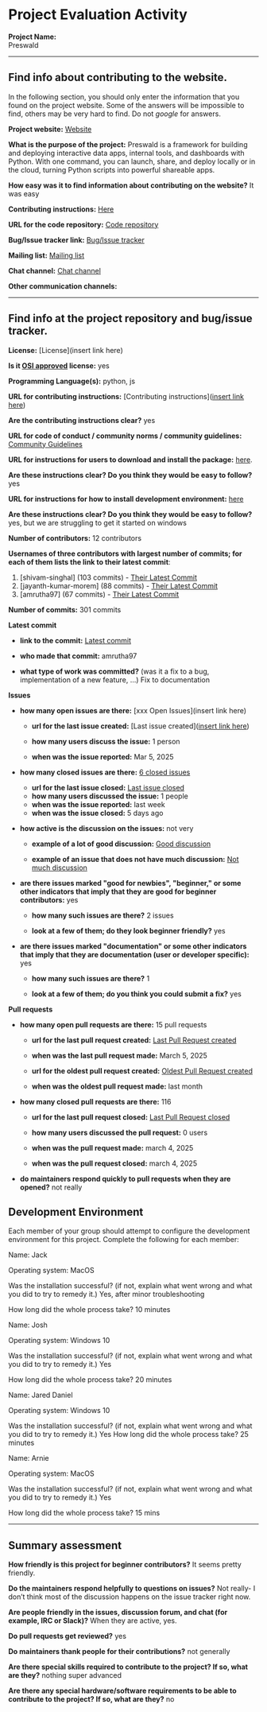 # Project Evaluation Activity



__Project Name:__  
Preswald

---

## Find info about contributing to the website.

In the following section, you should only enter the information that you
found on the project website. Some of the answers will be impossible to find, others
may be very hard to find. Do not _google_ for answers.

__Project website:__ [Website](https://www.preswald.com)


__What is the purpose of the project:__ Preswald is a framework for building and deploying interactive data apps, internal tools, and dashboards with Python. With one command, you can launch, share, and deploy locally or in the cloud, turning Python scripts into powerful shareable apps.


__How easy was it to find information about contributing on the website?__ It was easy


__Contributing instructions:__ [Here](https://github.com/StructuredLabs/preswald/blob/main/CONTRIBUTING.md) 

__URL for the code repository:__ [Code repository](https://github.com/StructuredLabs/preswald)

__Bug/Issue tracker link:__ [Bug/Issue tracker](https://github.com/StructuredLabs/preswald/issues)

__Mailing list:__ [Mailing list](https://preswald-community.slack.com/signup#/domain-signup)

__Chat channel:__ [Chat channel](https://preswald-community.slack.com/signup#/domain-signup)

__Other communication channels:__ 


---

## Find info at the project repository and bug/issue tracker.

__License:__ [License](insert link here)

__Is it [OSI approved](https://opensource.org/licenses/alphabetical) license:__ yes

__Programming Language(s):__ python, js

__URL for contributing instructions:__ [Contributing instructions]([insert link here](https://github.com/StructuredLabs/preswald/blob/main/CONTRIBUTING.md))

__Are the contributing instructions clear?__ yes


__URL for code of conduct / community norms / community guidelines:__ [Community Guidelines](https://github.com/StructuredLabs/preswald/blob/main/CODE_OF_CONDUCT.md)

__URL for instructions for users to download and install the package:__  [here](https://github.com/StructuredLabs/preswald/blob/main/README.md). 


__Are these instructions clear? Do you think they would be easy to follow?__ yes


__URL for instructions for how to install development environment:__ [here](https://github.com/StructuredLabs/preswald/blob/main/CONTRIBUTING.md)


__Are these instructions clear? Do you think they would be easy to follow?__ yes, but we are struggling to get it started on windows


__Number of contributors:__ 12 contributors


__Usernames of three contributors with largest number of commits; for
each of them lists the link to their latest commit__:

1. [shivam-singhal] (103 commits) - [Their Latest Commit](https://github.com/StructuredLabs/preswald/pull/147/commits/d68e36ee9950494812891d4e1e7742cafdc3d240)
1. [jayanth-kumar-morem] (88 commits) - [Their Latest Commit](https://github.com/StructuredLabs/preswald/pull/146/commits/acd941b77962a4771509a83c6ccabb2a4d7aa193)
1. [amrutha97] (67 commits) - [Their Latest Commit](https://github.com/StructuredLabs/preswald/pull/148)


__Number of commits:__ 301 commits

__Latest commit__ 

- __link to the commit:__ [Latest commit](https://github.com/StructuredLabs/preswald/commit/51419a2f8cb03801a887a3f8bc654c1eadae9b46)

- __who made that commit:__ amrutha97

- __what type of work was committed?__ (was it a fix to a bug, implementation of a new feature, ...) Fix to documentation


__Issues__

- __how many open issues are there:__ [xxx Open Issues](insert link here)

    - __url for the last issue created:__ [Last issue created]([insert link here](https://github.com/StructuredLabs/preswald/issues/149))

    - __how many users discuss the issue:__ 1 person
    
    - __when was the issue reported:__ Mar 5, 2025
    

- __how many closed issues are there:__ [6 closed issues](https://github.com/StructuredLabs/preswald/issues?q=is%3Aissue%20state%3Aclosed)

    - __url for the last issue closed:__ [Last issue closed](https://github.com/StructuredLabs/preswald/issues/139)
    - __how many users discussed the issue:__ 1 people
    - __when was the issue reported:__ last week
    - __when was the issue closed:__ 5 days ago

- __how active is the discussion on the issues:__ not very

    - __example of a lot of good discussion:__ [Good discussion](https://github.com/StructuredLabs/preswald/issues/41)
    
    - __example of an issue that does not have much discussion:__ [Not much discussion](https://github.com/StructuredLabs/preswald/issues/143)



- __are there issues marked "good for newbies", "beginner," or some other indicators that imply that they are good for beginner contributors:__ yes

    - __how many such issues are there?__ 2 issues
    
    - __look at a few of them; do they look beginner friendly?__ yes



- __are there issues marked "documentation" or some other indicators that imply that they are documentation (user or developer specific):__ yes

    - __how many such issues are there?__ 1
    
    - __look at a few of them; do you think you could submit a fix?__ yes



__Pull requests__

- __how many open pull requests are there:__ 15 pull requests

    - __url for the last pull request created:__ [Last Pull Request created](https://github.com/StructuredLabs/preswald/pull/150)
    
    - __when was the last pull request made:__ March 5, 2025

    - __url for the oldest pull request created:__ [Oldest Pull Request created](https://github.com/StructuredLabs/preswald/pull/67)
    
    - __when was the oldest pull request made:__ last month

- __how many closed pull requests are there:__ 116

    - __url for the last pull request closed:__ [Last Pull Request closed](https://github.com/StructuredLabs/preswald/pull/148)
    
    - __how many users discussed the pull request:__ 0 users
    
    - __when was the pull request made:__  march 4, 2025
    
    - __when was the pull request closed:__ march 4, 2025
    

- __do maintainers respond quickly to pull requests when they are opened?__ not really


## Development Environment 

Each member of your group should attempt to configure the development environment 
for this project. Complete the following for each member:

Name: Jack

Operating system: MacOS

Was the installation successful? (if not, explain what went wrong and 
what you did to try to remedy it.) Yes, after minor troubleshooting

How long did the whole process take? 10 minutes

Name: Josh

Operating system: Windows 10

Was the installation successful? (if not, explain what went wrong and 
what you did to try to remedy it.) Yes

How long did the whole process take? 20 minutes 

Name: Jared Daniel

Operating system: Windows 10

Was the installation successful? (if not, explain what went wrong and 
what you did to try to remedy it.)
Yes
How long did the whole process take? 25 minutes

Name: Arnie

Operating system: MacOS

Was the installation successful? (if not, explain what went wrong and 
what you did to try to remedy it.) Yes

How long did the whole process take? 15 mins


---


## Summary assessment
__How friendly is this project for beginner contributors?__ It seems pretty friendly.




__Do the maintainers respond helpfully to questions on issues?__ Not really- I don’t think most of the discussion happens on the issue tracker right now.



__Are people friendly in the issues, discussion forum, and chat (for example, IRC or Slack)?__ When they are active, yes.




__Do pull requests get reviewed?__ yes



__Do maintainers thank people for their contributions?__ not generally



__Are there special skills required to contribute to the project? If so, what are they?__ nothing super advanced



__Are there any special hardware/software requirements to be able to contribute to the project? If so, what are they?__ no

